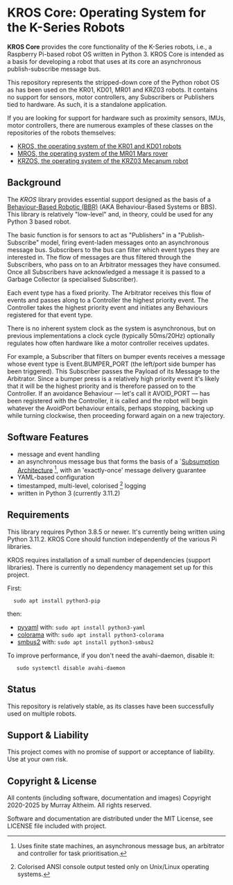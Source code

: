 
# KROS Core: Operating System for the K-Series Robots

**KROS Core** provides the core functionality of the K-Series robots, i.e., a Raspberry
Pi-based robot OS written in Python 3. KROS Core is intended as a basis for developing 
a robot that uses at its core an asynchronous publish-subscribe message bus.

This repository represents the stripped-down core of the Python robot OS as has been used
on the KR01, KD01, MR01 and KRZ03 robots. It contains no support for sensors, motor 
controllers, any Subscribers or Publishers tied to hardware. As such, it is a standalone 
application.

If you are looking for support for hardware such as proximity sensors, IMUs, motor 
controllers, there are numerous examples of these classes on the repositories of the 
robots themselves:

* [KROS, the operating system of the KR01 and KD01 robots](https://github.com/ifurusato/kros)
* [MROS, the operating system of the MR01 Mars rover](https://github.com/ifurusato/mros)
* [KRZOS, the operating system of the KRZ03 Mecanum robot](https://github.com/ifurusato/krzos)


## Background

The *KROS* library provides essential support designed as the basis of a
[Behaviour-Based Robotic (BBR)](https://en.wikipedia.org/wiki/Behavior-based_robotics)
(AKA Behaviour-Based Systems or BBS). This library is relatively "low-level" and, in 
theory, could be used for any Python 3 based robot.

The basic function is for sensors to act as "Publishers" in a "Publish-Subscribe" model,
firing event-laden messages onto an asynchronous message bus. Subscribers to the bus can
filter which event types they are interested in. The flow of messages are thus filtered
through the Subscribers, who pass on to an Arbitrator messages they have consumed. Once all
Subscribers have acknowledged a message it is passed to a Garbage Collector (a specialised
Subscriber).

Each event type has a fixed priority. The Arbitrator receives this flow of events and
passes along to a Controller the highest priority event. The Controller takes the highest 
priority event and initiates any Behaviours registered for that event type. 

There is no inherent system clock as the system is asynchronous, but on previous 
implementations a clock cycle (typically 50ms/20Hz) optionally regulates how often 
hardware like a motor controller receives updates. 

For example, a Subscriber that filters on bumper events receives a message whose event
type is Event.BUMPER_PORT (the left/port side bumper has been triggered). This Subscriber
passes the Payload of its Message to the Arbitrator. Since a bumper press is a relatively
high priority event it's likely that it will be the highest priority and is therefore
passed on to the Controller.  If an avoidance Behaviour &mdash; let's call it AVOID_PORT
&mdash; has been registered with the Controller, it is called and the robot will begin
whatever the AvoidPort behaviour entails, perhaps stopping, backing up while turning
clockwise, then proceeding forward again on a new trajectory.


## Software Features

* message and event handling
* an asynchronous message bus that forms the basis of a `[Subsumption Architecture](https://en.wikipedia.org/wiki/Subsumption_architecture) [^1], with an 'exactly-once' message delivery guarantee
* YAML-based configuration
* timestamped, multi-level, colorised [^2] logging
* written in Python 3 (currently 3.11.2)

[^1]: Uses finite state machines, an asynchronous message bus, an arbitrator and controller for task prioritisation.
[^2]: Colorised ANSI console output tested only on Unix/Linux operating systems.


## Requirements

This library requires Python 3.8.5 or newer. It's currently being written using 
Python 3.11.2. KROS Core should function independently of the various Pi libraries.

KROS requires installation of a small number of dependencies (support libraries). 
There is currently no dependency management set up for this project.

First:
```
  sudo apt install python3-pip
```

then:

* [pyyaml](https://pypi.org/project/PyYAML/) with:      `sudo apt install python3-yaml`
* [colorama](https://pypi.org/project/colorama/) with:  `sudo apt install python3-colorama`
* [smbus2](https://pypi.org/project/smbus2/) with:      `sudo apt install python3-smbus2`

To improve performance, if you don't need the avahi-daemon, disable it:
```
   sudo systemctl disable avahi-daemon
```


## Status

This repository is relatively stable, as its classes have been successfully used on
multiple robots.


## Support & Liability

This project comes with no promise of support or acceptance of liability. Use at
your own risk.


## Copyright & License

All contents (including software, documentation and images) Copyright 2020-2025
by Murray Altheim. All rights reserved.

Software and documentation are distributed under the MIT License, see LICENSE
file included with project.


